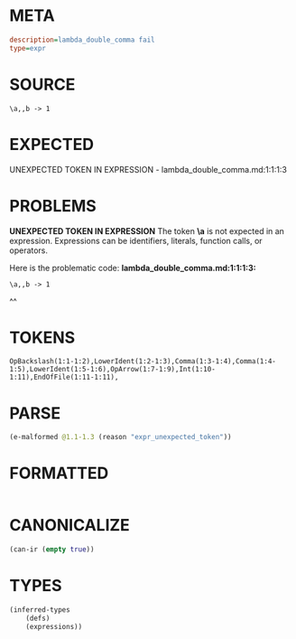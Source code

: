 # META
~~~ini
description=lambda_double_comma fail
type=expr
~~~
# SOURCE
~~~roc
\a,,b -> 1
~~~
# EXPECTED
UNEXPECTED TOKEN IN EXPRESSION - lambda_double_comma.md:1:1:1:3
# PROBLEMS
**UNEXPECTED TOKEN IN EXPRESSION**
The token **\a** is not expected in an expression.
Expressions can be identifiers, literals, function calls, or operators.

Here is the problematic code:
**lambda_double_comma.md:1:1:1:3:**
```roc
\a,,b -> 1
```
^^


# TOKENS
~~~zig
OpBackslash(1:1-1:2),LowerIdent(1:2-1:3),Comma(1:3-1:4),Comma(1:4-1:5),LowerIdent(1:5-1:6),OpArrow(1:7-1:9),Int(1:10-1:11),EndOfFile(1:11-1:11),
~~~
# PARSE
~~~clojure
(e-malformed @1.1-1.3 (reason "expr_unexpected_token"))
~~~
# FORMATTED
~~~roc

~~~
# CANONICALIZE
~~~clojure
(can-ir (empty true))
~~~
# TYPES
~~~clojure
(inferred-types
	(defs)
	(expressions))
~~~
